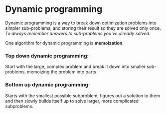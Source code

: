 # Dynamic programming

Dynamic programming is a way to break down optimization problems into simpler sub-problems, and storing their result so they are solved only once.
*To always remember answers to sub-problems you've already solved.*

One algorithm for dynamic programming is **memoization**.

### Top down dynamic programming:

Start with the large, complex problem and break it down into smaller sub-problems, memoizing the problem into parts.

### Bottom up dynamic programming:

Starts with the smallest possible subproblem, figures out a solution to them and then slowly builds itself up to solve larger, more complicated subproblems.


